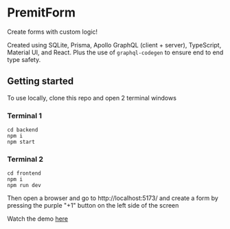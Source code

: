 # PremitForm
Create forms with custom logic!

Created using SQLite, Prisma, Apollo GraphQL (client + server), TypeScript, Material UI, and React. Plus the use of `graphql-codegen` to ensure end to end type safety.

## Getting started
To use locally, clone this repo and open 2 terminal windows

### Terminal 1
```
cd backend
npm i
npm start
```

### Terminal 2
```
cd frontend
npm i
npm run dev
```

Then open a browser and go to http://localhost:5173/ and create a form by pressing the purple "+1" button on the left side of the screen

Watch the demo [here](https://www.loom.com/share/041a450045a14867b28b3f52f4308cd5)
